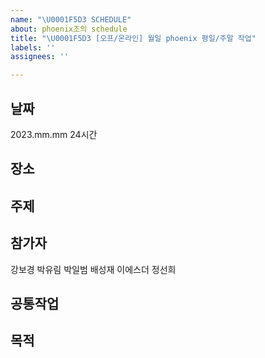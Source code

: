 ```yaml
---
name: "\U0001F5D3️ SCHEDULE"
about: phoenix조의 schedule
title: "\U0001F5D3️ [오프/온라인] 월일 phoenix 평일/주말 작업"
labels: ''
assignees: ''

---
```


## 날짜
2023.mm.mm 24시간

## 장소 


## 주제


## 참가자
강보경 박유림 박일범 배성재 이에스더 정선희


## 공통작업
## 목적
